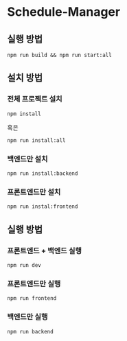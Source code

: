 # Schedule-Manager

## 실행 방법

```console
npm run build && npm run start:all
```

## 설치 방법

### 전체 프로젝트 설치

```console
npm install
```

혹은

```console
npm run install:all
```

### 백엔드만 설치

```console
npm run install:backend
```

### 프론트엔드만 설치

```console
npm run instal:frontend
```

## 실행 방법

### 프론트엔드 + 백엔드 실행

```console
npm run dev
```

### 프론트엔드만 실행

```console
npm run frontend
```

### 백엔드만 실행

```console
npm run backend
```
